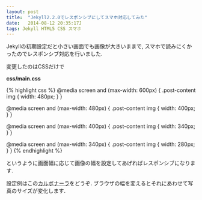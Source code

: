 ```yaml
---
layout: post
title:  "Jekyll2.2.0でレスポンシブにしてスマホ対応してみた"
date:   2014-08-12 20:35:17J
tags: Jekyll HTML5 CSS スマホ
---
```


Jekyllの初期設定だと小さい画面でも画像が大きいままで, 
スマホで読みにくかったのでレスポンシブ対応を行いました.

変更したのはCSSだけで

**css/main.css**

{% highlight css %}
@media screen and (max-width: 600px) {
  .post-content img { width: 480px; }
}

@media screen and (max-width: 480px) {
  .post-content img { width: 400px; }
}

@media screen and (max-width: 400px) {
  .post-content img { width: 340px; }
}

@media screen and (max-width: 340px) {
  .post-content img { width: 280px; }
}
{% endhighlight %}

というように画面幅に応じて画像の幅を設定してあげればレスポンシブになります.

設定例はこの[カルボナーラ](http://gsrecipe.com/2014/08/10/carbonara/)をどうぞ.
ブラウザの幅を変えるとそれにあわせて写真のサイズが変化します.
